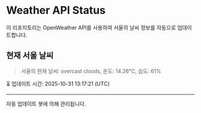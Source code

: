 
# Weather API Status

이 리포지토리는 OpenWeather API를 사용하여 서울의 날씨 정보를 자동으로 업데이트합니다.

## 현재 서울 날씨
> 서울의 현재 날씨: overcast clouds, 온도: 14.26°C, 습도: 61%

⏳ 업데이트 시간: 2025-10-31 13:17:21 (UTC)

---
자동 업데이트 봇에 의해 관리됩니다.
